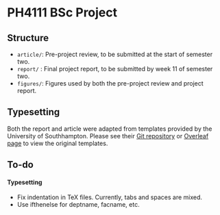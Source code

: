 # PH4111 BSc Project

## Structure
- `article/`: Pre-project review, to be submitted at the start of semester two.
- `report/` : Final project report, to be submitted by week 11 of semester two.
- `figures/`: Figures used by both the pre-project review and project report.

## Typesetting
Both the report and article were adapted from templates provided by the University of Southhampton. Please see their [Git repository](https://git.soton.ac.uk/el7g15/uos-latex-template) or [Overleaf page](https://www.overleaf.com/edu/southampton) to view the original templates.

## To-do
#### Typesetting
- Fix indentation in TeX files. Currently, tabs and spaces are mixed.
- Use ifthenelse for deptname, facname, etc.
